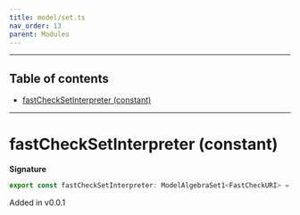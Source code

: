 ```yaml
---
title: model/set.ts
nav_order: 13
parent: Modules
---
```


---

<h2 class="text-delta">Table of contents</h2>

- [fastCheckSetInterpreter (constant)](#fastchecksetinterpreter-constant)

---

# fastCheckSetInterpreter (constant)

**Signature**

```ts
export const fastCheckSetInterpreter: ModelAlgebraSet1<FastCheckURI> = ...
```

Added in v0.0.1
